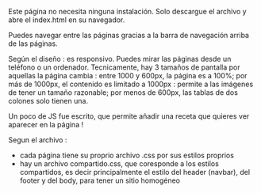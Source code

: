 Este página no necesita ninguna instalación. Solo descargue el archivo y abre el index.html en su navegador.

Puedes navegar entre las páginas gracias a la barra de navegación arriba de las páginas. 

Según el diseño : es responsivo. Puedes mirar las páginas desde un teléfono o un ordenador. Tecnicamente, hay 3 tamaños de pantalla por aquellas la página cambia : entre 1000 y 600px, la página es a 100%; por más de 1000px, el contenido es limitado a 1000px : permite a las imágenes de tener un tamaño razonable; por menos de 600px, las tablas de dos colones solo tienen una. 

Un poco de JS fue escrito, que permite añadir una receta que quieres ver aparecer en la página !

Segun el archivo : 
- cada página tiene su proprio archivo .css por sus estilos proprios
- hay un archivo compartido.css, que coresponde a los estilos compartidos, es decir principalmente el estilo del header (navbar), del footer y del body, para tener un sitio homogéneo